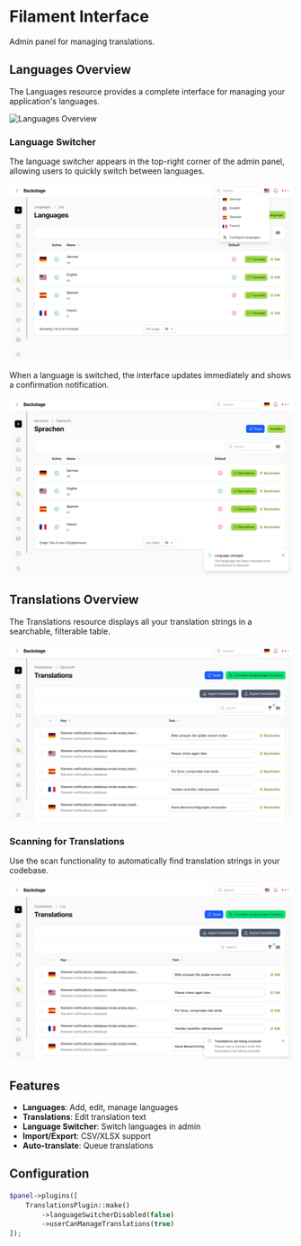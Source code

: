 # Filament Interface

Admin panel for managing translations.

## Languages Overview

The Languages resource provides a complete interface for managing your application's languages.

![Languages Overview](img/filament/resources/languages/lagnuages_overview.png)

### Language Switcher

The language switcher appears in the top-right corner of the admin panel, allowing users to quickly switch between languages.

![Language Switcher Example](img/filament/resources/languages/languages_overview_switcher_example.png)

When a language is switched, the interface updates immediately and shows a confirmation notification.

![Language Switched](img/filament/resources/languages/languages_overview_language_switched.png)

## Translations Overview

The Translations resource displays all your translation strings in a searchable, filterable table.

![Translations Overview](img/filament/resources/translations/translations_overview.png)

### Scanning for Translations

Use the scan functionality to automatically find translation strings in your codebase.

![Translations Scanning](img/filament/resources/translations/translations_overview_scanning.png)

## Features

- **Languages**: Add, edit, manage languages
- **Translations**: Edit translation text
- **Language Switcher**: Switch languages in admin
- **Import/Export**: CSV/XLSX support
- **Auto-translate**: Queue translations

## Configuration

```php
$panel->plugins([
    TranslationsPlugin::make()
        ->languageSwitcherDisabled(false)
        ->userCanManageTranslations(true)
]);
```
